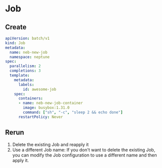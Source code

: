 # Job
## Create
```yaml
apiVersion: batch/v1
kind: Job
metadata:
  name: neb-new-job
  namespace: neptune
spec:
  parallelism: 2
  completions: 3
  template:
    metadata:
      labels:
        id: awesome-job
    spec:
      containers:
      - name: neb-new-job-container
        image: busybox:1.31.0
        command: ["sh", "-c", "sleep 2 && echo done"]
      restartPolicy: Never
```

## Rerun
1. Delete the existing Job and reapply it
2. Use a different Job name: If you don't want to delete the existing Job, you can modify the Job configuration to use a different name and then apply it.

